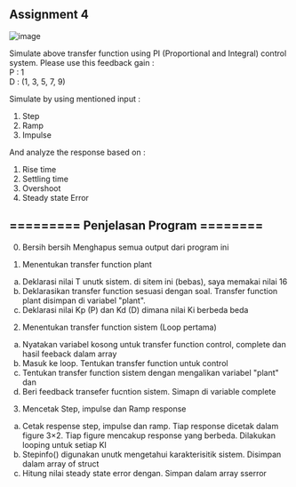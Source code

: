 ## **Assignment 4**

![image](https://user-images.githubusercontent.com/99254988/190119544-f57175c0-315f-4475-b612-c654b44d06e6.png)

Simulate above transfer function using PI (Proportional and Integral) control system. Please use this feedback gain :  
P : 1  
D : (1, 3, 5, 7, 9)  

Simulate by using mentioned input :
1. Step
2. Ramp
3. Impulse

And analyze the response based on :
1. Rise time
2. Settling time
3. Overshoot
4. Steady state Error

## ========= Penjelasan Program ========

0. Bersih bersih
  Menghapus semua output dari program ini 

1. Menentukan transfer function plant
  <ol type="a">
    <li>Deklarasi nilai T unutk sistem. di sitem ini (bebas), saya memakai nilai 16</li>
    <li>Deklarasikan transfer function sesuasi dengan soal. Transfer function plant disimpan di variabel "plant".</li>
    <li>Deklarasi nilai Kp (P) dan Kd (D) dimana nilai Ki berbeda beda</li>
  </ol>
  
2. Menentukan transfer function sistem (Loop pertama)
  <ol type="a">
    <li>Nyatakan variabel kosong untuk transfer function control, complete dan hasil feeback dalam array</li>
    <li>Masuk ke loop. Tentukan transfer function untuk control</li>
    <li>Tentukan transfer function sistem dengan mengalikan variabel "plant" dan </li>
    <li>Beri feedback transefer fucntion sistem. Simapn di variable complete</li>
  </ol>
  
3. Mencetak Step, impulse dan Ramp response
  <ol type="a">
    <li>Cetak respense step, impulse dan ramp. Tiap response dicetak dalam figure 3×2. Tiap figure mencakup response yang berbeda. Dilakukan looping untuk setiap KI</li>
    <li>Stepinfo() digunakan unutk mengetahui karakterisitik sistem. Disimpan dalam array of struct</li>
    <li>Hitung nilai steady state error dengan. Simpan dalam array sserror</li>
  </ol>
